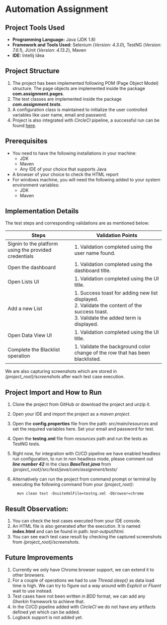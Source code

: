 # Automation Assignment

## Project Tools Used

- **Programming Language:** Java (JDK 1.8)
- **Framework and Tools Used:** Selenium (*Version: 4.3.0*), TestNG (*Version: 7.6.1*), JUnit (*Version: 4.13.2*), Maven
- **IDE:** Intellij Idea

## Project Structure

1. The project has been implemented following POM (Page Object Model) structure. The page objects are implemented inside the package **com.assignment.pages**.
2. The test classes are implemented inside the package ***com.assignment.tests***.
3. A configuration class is maintained to initialize the user controlled variables like user name, email and password.
4. Project is also integrated with *CircleCI* pipeline, a successful run can be found [here](https://app.circleci.com/pipelines/github/bashiulAlam/test-automation-task/4/workflows/8fa32acf-6b65-400a-815f-61882385dab7/jobs/4).

## Prerequisites

- You need to have the following installations in your machine:
    - JDK
    - Maven
    - Any IDE of your choice that supports Java
- A browser of your choice to check the HTML report
- For windows machine, you will need the following added to your system environment variables:
    - JDK
    - Maven
    
## Implementation Details

The test steps and corresponding validations are as mentioned below:

Steps | Validation Points |
--- | --- | 
Signin to the platform using the provided credentials | 1. Validation completed using the user name found. |
Open the dashboard | 1. Validation completed using the dashboard title. |
Open Lists UI | 1. Validation completed using the UI title. |
Add a new List | 1. Success toast for adding new list displayed. <br> 2. Validate the content of the success toast. <br> 3. Validate the added term is displayed. |
Open Data View UI | 1. Validation completed using the UI title. |
Complete the Blacklist operation | 1. Validate the background color change of the row that has been blacklisted. |

We are also capturing screenshots which are stored in *{project_root}/screenshots* after each test case execution.

## Project Import and How to Run

1. Clone the project from GitHub or download the project and unzip it.
2. Open your IDE and import the project as a *maven project*.
3. Open the **config.properties** file from the path: *src/main/resources* and set the required variables here. Set your email and password for test.
4. Open the **testng.xml** file from *resources* path and run the tests as TestNG tests.
5. Right now, for integration with CI/CD pipeline we have enabled headless run configuration, to run in non headless mode, please comment out ***line number 42*** in the class ***BaseTest.java*** from *{project_root}/src/test/java/com/assignment/tests/*
6. Alternatively can run the project from command prompt or terminal by executing the following command from your *{project_root}*:

         mvn clean test -DsuiteXmlFile=testng.xml -Dbrowser=chrome

## Result Observation:

1. You can check the test cases executed from your IDE console.
2. An HTML file is also generated after the execution. It is named **index.html** and can be found in path: *test-output/html*.
3. You can see each test case result by checking the captured screenshots from *{project_root}/screenshots*.

## Future Improvements

1. Currently we only have Chrome browser support, we can extend it to other browsers.
2. For a couple of operations we had to use *Thread.sleep()* as data load time is high. We can try to figure out a way around with *Explicit* or *Fluent* wait to use instead. 
3. Test cases have not been written in *BDD* format, we can add any *Gherkin* framework to achieve that.
4. In the CI/CD pipeline added with *CircleCI* we do not have any artifacts defined yet which can be added.
5. Logback support is not added yet.
